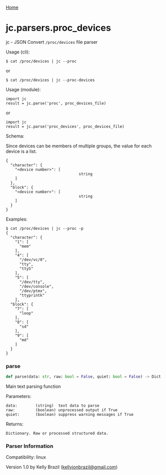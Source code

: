 [Home](https://kellyjonbrazil.github.io/jc/)
<a id="jc.parsers.proc_devices"></a>

# jc.parsers.proc\_devices

jc - JSON Convert `/proc/devices` file parser

Usage (cli):

    $ cat /proc/devices | jc --proc

or

    $ cat /proc/devices | jc --proc-devices

Usage (module):

    import jc
    result = jc.parse('proc', proc_devices_file)

or

    import jc
    result = jc.parse('proc_devices', proc_devices_file)

Schema:

Since devices can be members of multiple groups, the value for each device
is a list.

    {
      "character": {
        "<device number>": [
                                    string
        ]
      },
      "block": {
        "<device number>": [
                                    string
        ]
      }
    }

Examples:

    $ cat /proc/devices | jc --proc -p
    {
      "character": {
        "1": [
          "mem"
        ],
        "4": [
          "/dev/vc/0",
          "tty",
          "ttyS"
        ],
        "5": [
          "/dev/tty",
          "/dev/console",
          "/dev/ptmx",
          "ttyprintk"
        ],
      "block": {
        "7": [
          "loop"
        ],
        "8": [
          "sd"
        ],
        "9": [
          "md"
        ]
      }
    }

<a id="jc.parsers.proc_devices.parse"></a>

### parse

```python
def parse(data: str, raw: bool = False, quiet: bool = False) -> Dict
```

Main text parsing function

Parameters:

    data:        (string)  text data to parse
    raw:         (boolean) unprocessed output if True
    quiet:       (boolean) suppress warning messages if True

Returns:

    Dictionary. Raw or processed structured data.

### Parser Information
Compatibility:  linux

Version 1.0 by Kelly Brazil (kellyjonbrazil@gmail.com)

